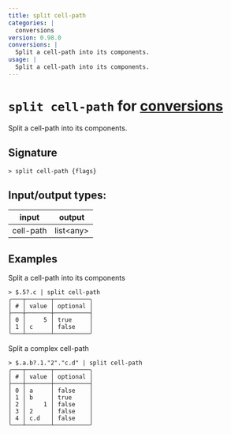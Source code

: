 ```yaml
---
title: split cell-path
categories: |
  conversions
version: 0.98.0
conversions: |
  Split a cell-path into its components.
usage: |
  Split a cell-path into its components.
---
```

<!-- This file is automatically generated. Please edit the command in https://github.com/nushell/nushell instead. -->

# `split cell-path` for [conversions](/commands/categories/conversions.md)

<div class='command-title'>Split a cell-path into its components.</div>

## Signature

```> split cell-path {flags} ```


## Input/output types:

| input     | output    |
| --------- | --------- |
| cell-path | list\<any\> |

## Examples

Split a cell-path into its components
```nu
> $.5?.c | split cell-path
╭───┬───────┬──────────╮
│ # │ value │ optional │
├───┼───────┼──────────┤
│ 0 │     5 │ true     │
│ 1 │ c     │ false    │
╰───┴───────┴──────────╯

```

Split a complex cell-path
```nu
> $.a.b?.1."2"."c.d" | split cell-path
╭───┬───────┬──────────╮
│ # │ value │ optional │
├───┼───────┼──────────┤
│ 0 │ a     │ false    │
│ 1 │ b     │ true     │
│ 2 │     1 │ false    │
│ 3 │ 2     │ false    │
│ 4 │ c.d   │ false    │
╰───┴───────┴──────────╯

```
